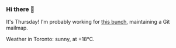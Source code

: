 ### Hi there :wave:

It's Thursday! I'm probably working for [this bunch](https://github.com/kohofinancial), maintaining a Git mailmap.

Weather in Toronto: sunny, at +18°C.
